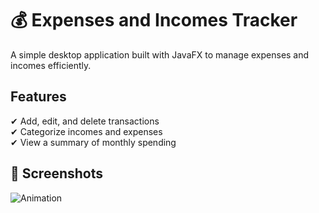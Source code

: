 # 💰 Expenses and Incomes Tracker

A simple desktop application built with JavaFX to manage expenses and incomes efficiently.

## Features
✔ Add, edit, and delete transactions  
✔ Categorize incomes and expenses  
✔ View a summary of monthly spending  

## 📸 Screenshots
![Animation](https://github.com/user-attachments/assets/6c461a80-14be-461e-9e43-bb3b76740f1b)
